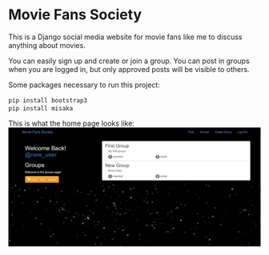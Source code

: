 # Movie Fans Society

This is a Django social media website for movie fans like me to discuss anything about movies.

You can easily sign up and create or join a group. You can post in groups when you are logged in, but only approved posts will be visible to others.

Some packages necessary to run this project:
```
pip install bootstrap3
pip install misaka
```
This is what the home page looks like:
<img src="https://github.com/jikaizhang/Movie-Fans-Society/blob/master/HomePage.jpg">
